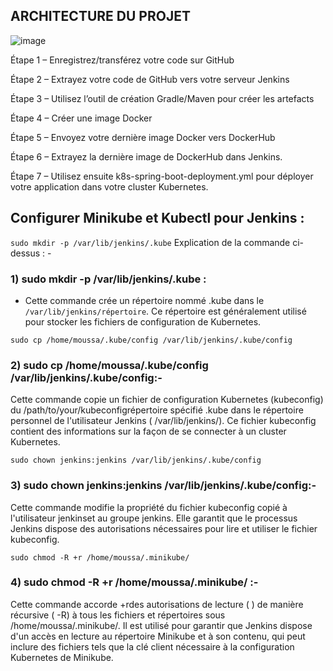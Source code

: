 ## ARCHITECTURE DU PROJET

![image](https://github.com/user-attachments/assets/377329f4-3d43-40a2-a896-2a8dd7f56c9d)

Étape 1 – Enregistrez/transférez votre code sur GitHub

Étape 2 – Extrayez votre code de GitHub vers votre serveur Jenkins

Étape 3 – Utilisez l’outil de création Gradle/Maven pour créer les artefacts

Étape 4 – Créer une image Docker

Étape 5 – Envoyez votre dernière image Docker vers DockerHub

Étape 6 – Extrayez la dernière image de DockerHub dans Jenkins.

Étape 7 – Utilisez ensuite k8s-spring-boot-deployment.yml pour déployer votre application dans votre cluster Kubernetes.

## Configurer Minikube et Kubectl pour Jenkins :

`sudo mkdir -p /var/lib/jenkins/.kube`
Explication de la commande ci-dessus : -

### 1) sudo mkdir -p /var/lib/jenkins/.kube : 
- Cette commande crée un répertoire nommé .kube dans le `/var/lib/jenkins/répertoire`. 
Ce répertoire est généralement utilisé pour stocker les fichiers de configuration de Kubernetes.

`sudo cp /home/moussa/.kube/config /var/lib/jenkins/.kube/config`

### 2) sudo cp /home/moussa/.kube/config /var/lib/jenkins/.kube/config:-
Cette commande copie un fichier de configuration Kubernetes (kubeconfig) du /path/to/your/kubeconfigrépertoire spécifié .kube dans le répertoire personnel de l'utilisateur Jenkins ( /var/lib/jenkins/). Ce fichier kubeconfig contient des informations sur la façon de se connecter à un cluster Kubernetes.

`sudo chown jenkins:jenkins /var/lib/jenkins/.kube/config`

### 3) sudo chown jenkins:jenkins /var/lib/jenkins/.kube/config:-
Cette commande modifie la propriété du fichier kubeconfig copié à l'utilisateur jenkinset au groupe jenkins. 
Elle garantit que le processus Jenkins dispose des autorisations nécessaires pour lire et utiliser le fichier kubeconfig.

`sudo chmod -R +r /home/moussa/.minikube/`

### 4) sudo chmod -R +r /home/moussa/.minikube/ :-
Cette commande accorde +rdes autorisations de lecture ( ) de manière récursive ( -R) à tous les fichiers et répertoires sous 
/home/moussa/.minikube/. Il est utilisé pour garantir que Jenkins dispose d'un accès en lecture au répertoire Minikube et à son contenu, qui peut inclure des fichiers tels que la clé client nécessaire à la configuration Kubernetes de Minikube.

